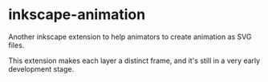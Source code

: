inkscape-animation
==================

Another inkscape extension to help animators to create animation as SVG files.

This extension makes each layer a distinct frame, and it's still in a very early development stage.
